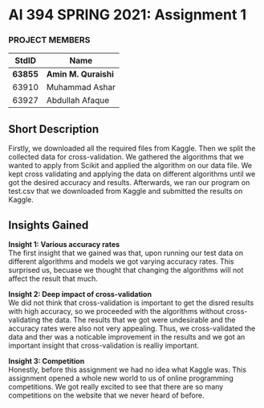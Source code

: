 # AI 394 SPRING 2021: Assignment 1 #
### PROJECT MEMBERS ###
StdID | Name
------------ | -------------
**63855** | **Amin M. Quraishi** <!--this is the group leader in bold-->
63910 | Muhammad Ashar
63927 | Abdullah Afaque
<!-- Replace name and student ids with acutally group member names and ids-->


## Short Description ## 
Firstly, we downloaded all the required files from Kaggle. Then we split the collected data for cross-validation. We gathered the algorithms that we wanted to apply from Scikit and applied the algorithm on our data file. We kept cross validating and applying the data on different algorithms until we got the desired accuracy and results. Afterwards, we ran our program on test.csv that we downloaded from Kaggle and submitted the results on Kaggle. 

## Insights Gained ##  

**Insight 1: Various accuracy rates**  
The first insight that we gained was that, upon running our test data on different algorithms and models we got varying accuracy rates. This surprised us, becuase we thought that changing the algorithms will not affect the result that much.  

**Insight 2: Deep impact of cross-validation**  
We did not think that cross-validation is important to get the disred results with high accuracy, so we proceeded with the algorithms without cross-validating the data. The results that we got were undesirable and the accuracy rates were also not very appealing. Thus, we cross-validated the data and ther was a noticable improvement in the results and we got an important insight that cross-validation is realliy important.  

**Insight 3: Competition**  
Honestly, before this assignment we had no idea what Kaggle was. This assignment opened a whole new world to us of online programming competitions. We got really excited to see that there are so many competitions on the website that we never heard of before. 

